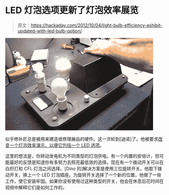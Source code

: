 # LED 灯泡选项更新了灯泡效率展览

> 原文：<https://hackaday.com/2012/10/04/light-bulb-efficiency-exhibit-updated-with-led-bulb-option/>

![](img/6c585a2636ded1a8cdbba9cfd9b23abc.png "rotary-switch-light-bulb-testing")

似乎修补匠总是被用来建造或修理展品的硬件。这一次轮到[迪诺]了。他被要求[改变一个灯泡效率演示，以便它包括一个 LED 选项](http://hackaweek.com/hacks/?p=923)。

这里的想法是，你转动发电机为不同类型的灯泡供电。有一个内置的安培计，但可能最好的反馈是知道你有多努力去照亮最低效的选择。现在有一个拨动开关可以在白炽灯和 CFL 灯泡之间选择。[Dino 的]解决方案是使用三位旋转开关。他取下拨动开关，换上一个 LED 灯泡插座。为旋转开关选择了一个新的位置，他做了一些工作，使它安装牢固。如果你没有使用过这种类型的开关，他会在休息后花时间在视频中解释它们是如何工作的。